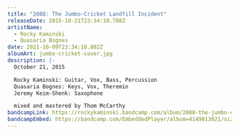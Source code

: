 ```yaml
---
title: "2088: The Jumbo-Cricket Landfill Incident"
releaseDate: 2015-10-21T23:34:10.788Z
artistName:
  - Rocky Kaminski
  - Quasaria Bognes
date: 2021-10-09T23:34:10.802Z
albumArt: jumbo-cricket-cover.jpg
description: |-
  October 21, 2015

  Rocky Kaminski: Guitar, Vox, Bass, Percussion
  Quasaria Bognes: Keys, Vox, Theremin
  Jeremy Keim-Shenk: Saxophone

  mixed and mastered by Thom McCarthy
bandcampLink: https://rockykaminski.bandcamp.com/album/2088-the-jumbo-cricket-landfill-incident
bandcampEmbed: https://bandcamp.com/EmbeddedPlayer/album=4149813021/size=large/bgcol=ffffff/linkcol=0687f5/tracklist=false/transparent=true/
---
```


